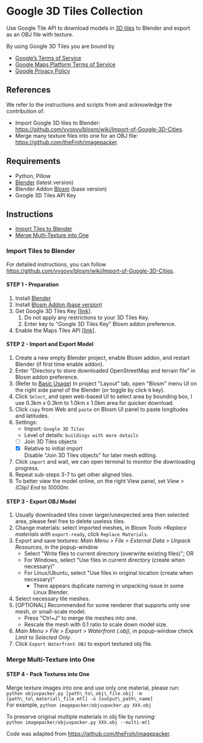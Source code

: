# Google 3D Tiles Collection
Use Google Tile API to download models in [3D tiles](https://developers.google.com/maps/documentation/tile/3d-tiles) to Blender and export as an OBJ file with texture.

By using Google 3D Tiles you are bound by
- [Google’s Terms of Service](http://www.google.com/intl/en/policies/terms)
- [Google Maps Platform Terms of Service](https://cloud.google.com/maps-platform/terms)
- [Google Privacy Policy](http://www.google.com/policies/privacy)


<!--## Table of Contents-->

## References
We refer to the instructions and scripts from and acknowledge the contribution of:
- Import Google 3D tiles to Blender: https://github.com/vvoovv/blosm/wiki/Import-of-Google-3D-Cities.
- Merge many texture files into one for an OBJ file: https://github.com/theFroh/imagepacker.

## Requirements
- Python, Pillow
- [Blender](https://www.blender.org/) (latest version)
- Blender Addon [Blosm](https://prochitecture.gumroad.com/l/blender-osm)  (base version)
- Google 3D Tiles API Key

## Instructions
- [Import Tiles to Blender](#import-tiles-to-blender)
- [Merge Multi-Texture into One](#merge-multi-texture-into-one)
### Import Tiles to Blender
For detailed instructions, you can follow https://github.com/vvoovv/blosm/wiki/Import-of-Google-3D-Cities.

#### STEP 1 - Preparation
1. Install [Blender](https://www.blender.org/) 
2. Install [Blosm Addon (base version)](https://prochitecture.gumroad.com/l/blender-osm)  
3. Get Google 3D Tiles Key [[link]](https://developers.google.com/maps/documentation/tile/get-api-key).
    1. Do not apply any restrictions to your 3D Tiles Key.
    2. Enter key to "Google 3D Tiles Key" Blosm addon preference.
4. Enable the Maps Tiles API [[link]](https://developers.google.com/maps/documentation/tile/cloud-setup#enabling-apis).

#### STEP 2 - Import and Export Model
1. Create a new empty Blender project, enable Blosm addon, and restart Blender (if first time enable addon).
2. Enter "Directory to store downloaded OpenStreetMap and terrain file" in Blosm addon preference.
3. (Refer to [Basic Usage](https://github.com/vvoovv/blosm/wiki/Import-of-Google-3D-Cities#basic-usage))
In project "Layout" tab, open "Blosm" menu UI on the right side panel of the Blender (or toggle by click ``N`` key).
4. Click `Select`, and open web-based UI to select area by bounding box, I use 0.3km x 0.3km to 1.0km x 1.0km area for quicker download.
5. Click `copy` from Web and `paste` on Blosm UI panel to paste longitudes and latitudes.
6. Settings:
    - Import: `Google 3D Tiles`
    - Level of details: `buildings with more details`
    - [ ] Join 3D Tiles objects
    - [x] Relative to initial import
   <br>Disable "Join 3D Tiles objects" for later mesh editing.
7. Click `import` and wait, we can open terminal to monitor the downloading progress.
8. Repeat sub-steps 3-7 to get other aligned tiles.
9. To better view the model online, on the right View panel, set _View > (Clip) End to 10000m_.

#### STEP 3 - Export OBJ Model
1. Usually downloaded tiles cover larger/unexpected area then selected area, please feel free to delete useless tiles.
2. Change materials: select imported meshes, in Blosm *Tools >Replace materials with* `export-ready`, click `Replace Materials`.
3. Export and save textures: _Main Menu > File > External Data > Unpack Resources_, in the popup-window
   - Select "Write files to current directory (overwrite existing files)"; OR
   - For Windows, select "Use files in current directory (create when necessary)"
   - For Linux/Ubuntu, select "Use files in original location (create when necessary)"
       - There appears duplicate naming in unpacking issue in some Linux Blender.
5. Select necessary tile meshes.
6. [OPTIONAL] Recommended for some renderer that supports only one mesh, or small-scale model.
   - Press "Ctrl+J" to merge tile meshes into one.
   - Rescale the mesh with 0.1 ratio to scale down model size.
7. _Main Menu > File > Export > Waterfront (.obj)_, in popup-window check _Limit to Selected Only_.
8. Click `Export Waterfront OBJ` to export textured obj file.
 
### Merge Multi-Texture into One
#### STEP 4 - Pack Textures into One
Merge texture images into one and use only one material, please run: <br>
``python objuvpacker.py [path\_to\_obj\_file.obj] -m [path\_to\_material\_file.mtl] -o [output\_path\_name]
``
<br>
For example,
``
python imagepacker/objuvpacker.py XXX.obj
``

To preserve original multiple materials in obj file by running: <br>
``
python imagepacker/objuvpacker.py XXX.obj --multi-mtl
``

Code was adapted from https://github.com/theFroh/imagepacker.
